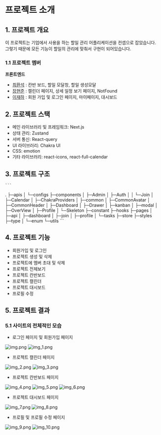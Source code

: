 #  프로젝트 소개

## 1. 프로젝트 개요

이 프로젝트는 기업에서 사용을 하는 할일 관리 어플리케이션을 컨셉으로 잡았습니다. 그렇기 때문에 모든 기능이 할일의 관리에 맞춰서 구현이 되어있습니다.


### 1.1 프로젝트 멤버

**프론트엔드**
- [최환석](https://github.com/BeeMOre32) : 칸반 보드, 할일 모달창, 할일 생성모달
- [장현준](https://github.com/hyeon17) : 캘린더 페이지, 상세 일정 보기 페이지, NotFound 
- [이재하](https://github.com/jaehafe) : 회원 가입 및 로그인 페이지, 마이페이지, 대시보드

## 2. 프로젝트 스택

 - 메인 라이브러리 및 프레임워크: Next.js
 - 상태 관리: Zustand
 - 서버 통신: React-query
 - UI 라이브러리: Chakra UI
 - CSS: emotion
 - 기타 라이브러리: react-icons, react-full-calendar

## 3. 프로젝트 구조

    ```
.
├─apis
│  └─configs
├─components
│  ├─Admin
│  ├─Auth
│  │  └─Join
│  ├─Calendar
│  ├─ChakraProviders
│  ├─common
│  ├─CommonAvatar
│  ├─CommonHeader
│  ├─Dashboard
│  ├─Drawer
│  ├─kanban
│  ├─modal
│  ├─OverView
│  ├─Profile
│  └─Skeleton
├─constant
├─hooks
├─pages
│  ├─api
│  ├─dashboard
│  ├─join
│  ├─profile
│  └─tasks
├─store
├─styles
├─type
│  └─enum
└─utils
    ```

## 4. 프로젝트 기능

- 회원가입 및 로그인
- 프로젝트 생성 및 삭제
- 프로젝트에 멤버 초대 및 삭제
- 프로젝트 전체보기
- 프로젝트 칸반보드
- 프로젝트 캘린더
- 프로젝트 대시보드
- 프로필 수정

## 5. 프로젝트 결과

### 5.1 사이트의 전체적인 모습

- 로그인 페이지 및 회원가입 페이지

 ![img.png](exam/img.png)
 ![img_1.png](exam/img_1.png)

- 프로젝트 캘린더 페이지

 ![img_2.png](exam/img_2.png)
![img_3.png](exam/img_3.png)

- 프로젝트 칸반보드 페이지

 ![img_4.png](exam/img_4.png)
![img_5.png](exam/img_5.png)
![img_6.png](exam/img_6.png)


- 프로젝트 대시보드 페이지

![img_7.png](exam/img_7.png)
![img_8.png](exam/img_8.png)

- 프로필 및 프로필 수정 페이지

![img_9.png](exam/img_9.png)
![img_10.png](exam/img_10.png)
